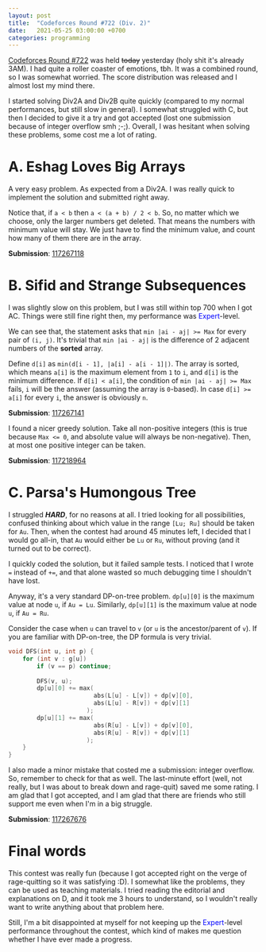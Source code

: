 ```yaml
---
layout: post
title:  "Codeforces Round #722 (Div. 2)"
date:   2021-05-25 03:00:00 +0700
categories: programming
---
```


[Codeforces Round #722](https://codeforces.com/blog/entry/90986) was held ~~today~~ yesterday (holy shit it's already 3AM). I had quite a roller coaster of emotions, tbh. It was a combined round, so I was somewhat worried. The score distribution was released and I almost lost my mind there.

I started solving Div2A and Div2B quite quickly (compared to my normal performances, but still slow in general). I somewhat struggled with C, but then I decided to give it a try and got accepted (lost one submission because of integer overflow smh ;-;). Overall, I was hesitant when solving these problems, some cost me a lot of rating.

# A. Eshag Loves Big Arrays
A very easy problem. As expected from a Div2A. I was really quick to implement the solution and submitted right away.

Notice that, if `a < b` then `a < (a + b) / 2 < b`. So, no matter which we choose, only the larger numbers get deleted. That means the numbers with minimum value will stay. We just have to find the minimum value, and count how many of them there are in the array.

**Submission**: [117267118](https://codeforces.com/contest/1529/submission/117267118)

# B. Sifid and Strange Subsequences
I was slightly slow on this problem, but I was still within top 700 when I got AC. Things were still fine right then, my performance was <span style="color:blue">Expert</span>-level.

We can see that, the statement asks that `min |ai - aj| >= Max` for every pair of `(i, j)`. It's trivial that `min |ai - aj|` is the difference of 2 adjacent numbers of the **sorted** array.

Define `d[i]` as `min(d[i - 1], |a[i] - a[i - 1]|)`. The array is sorted, which means `a[i]` is the maximum element from `1` to `i`, and `d[i]` is the minimum difference. If `d[i] < a[i]`, the condition of `min |ai - aj| >= Max` fails, `i` will be the answer (assuming the array is `0`-based). In case `d[i] >= a[i]` for every `i`, the answer is obviously `n`.

**Submission**: [117267141](https://codeforces.com/contest/1529/submission/117267141)

I found a nicer greedy solution. Take all non-positive integers (this is true because `Max <= 0`, and absolute value will always be non-negative). Then, at most one positive integer can be taken.

**Submission**: [117218964](https://codeforces.com/contest/1529/submission/117218964)

# C. Parsa's Humongous Tree
I struggled ***HARD***, for no reasons at all. I tried looking for all possibilities, confused thinking about which value in the range `[Lu; Ru]` should be taken for `Au`. Then, when the contest had around 45 minutes left, I decided that I would go all-in, that `Au` would either be `Lu` or `Ru`, without proving (and it turned out to be correct).

I quickly coded the solution, but it failed sample tests. I noticed that I wrote `=` instead of `+=`, and that alone wasted so much debugging time I shouldn't have lost.

Anyway, it's a very standard DP-on-tree problem. `dp[u][0]` is the maximum value at node `u`, if `Au = Lu`. Similarly, `dp[u][1]` is the maximum value at node `u`, if `Au = Ru`.

Consider the case when `u` can travel to `v` (or `u` is the ancestor/parent of `v`). If you are familiar with DP-on-tree, the DP formula is very trivial.

```cpp
void DFS(int u, int p) {
    for (int v : g[u])
        if (v == p) continue;
 
        DFS(v, u);
        dp[u][0] += max(
                        abs(L[u] - L[v]) + dp[v][0],
                        abs(L[u] - R[v]) + dp[v][1]
                      );
        dp[u][1] += max(
                        abs(R[u] - L[v]) + dp[v][0],
                        abs(R[u] - R[v]) + dp[v][1]
                      );
    }
}
```

I also made a minor mistake that costed me a submission: integer overflow. So, remember to check for that as well.
The last-minute effort (well, not really, but I was about to break down and rage-quit) saved me some rating. I am glad that I got accepted, and I am glad that there are friends who still support me even when I'm in a big struggle.

**Submission**: [117267676](https://codeforces.com/contest/1529/submission/117267676)

# Final words
This contest was really fun (because I got accepted right on the verge of rage-quitting so it was satisfying :D). I somewhat like the problems, they can be used as teaching materials. I tried reading the editorial and explanations on D, and it took me 3 hours to understand, so I wouldn't really want to write anything about that problem here.

Still, I'm a bit disappointed at myself for not keeping up the <span style="color:blue">Expert</span>-level performance throughout the contest, which kind of makes me question whether I have ever made a progress.

